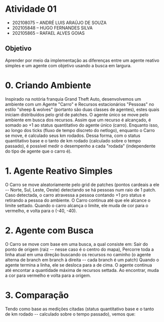 # Atividade 01 
- 202108075 – ANDRÉ LUIS ARAÚJO DE SOUZA<br>
- 202105848 – HUGO FERNANDES SILVA<br>
- 202105865 – RAFAEL ALVES GOIAS<br>

## Objetivo
Aprender por meio da implementação as diferenças entre um agente reativo
simples e um agente com objetivo usando a busca em largura.

# 0. Criando Ambiente
Inspirado na notória franquia Grand Theft Auto, desenvolvemos um ambiente com um Agente "Carro" e Recursos estacionários "Pessoas" no estilo "sheep & wolves" (portanto são duas classes de agentes), estes quais iniciam distribuídos pelo grid de patches.
O agente único se move pelo ambiente em busca dos recursos. Assim que um recurso é alcançado, é somado ao +1 ao status quantitativo do agente único (carro).
Enquanto isso, ao longo dos ticks (fluxo de tempo discreto do netlogo), enquanto o Carro se move, é calculado seus km rodados.
Dessa forma, com o status quantitativo base e o tanto de km rodado (calculado sobre o tempo passado), é possível medir o desempenho a cada "rodada" (independente do tipo de agente que o carro é).

# 1. Agente Reativo Simples
O Carro se move aleatoriamente pelo grid de patches (pontos cardeais a ele -- Norte, Sul, Leste, Oeste) detectando se há pessoas num raio de 1 patch.
Caso detectada, o carro atravessa a pessoa contando +1 pro status e retirando a pessoa do ambiente.
O Carro continua até que ele alcance o limite settado.
Quando o carro alcança o limite, ele muda de cor para o vermelho, e volta para o (-40, -40).

# 2. Agente com Busca
O Carro se move com base em uma busca, a qual consiste em:
Sair do ponto de origem (raiz -- nesse caso é o centro do mapa),
Percorre toda a linha atual em uma direção buscando os recursos no caminho (o agente alterna de branch em branch à direita -- cada branch é um patch)
Quando o agente termina a linha, ele se desloca para a de cima. O agente continua até encontar a quantidade máxima de recursos settada.
Ao encontrar, muda a cor para vermelho e volta para a origem.

# 3. Comparação
Tendo como base as medições citadas (status quantitativo base e o tanto de km rodado -- calculado sobre o tempo passado), vemos que:
 
